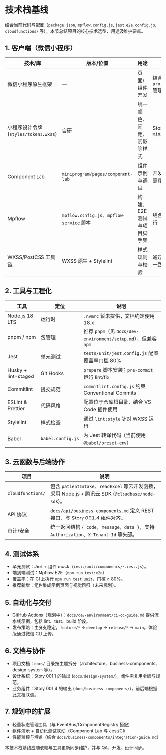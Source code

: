 # 技术栈基线

结合当前代码与配置（`package.json`, `mpflow.config.js`, `jest.e2e.config.js`, `cloudfunctions/` 等），本节总结项目的核心技术选型、用途及维护要点。

## 1. 客户端（微信小程序）
| 技术/库 | 版本/位置 | 用途 | 备注 |
|---------|-----------|------|------|
| 微信小程序原生框架 | — | 页面/组件开发 | 结合 `app.json`、`project.config.json` 管理路由与配置 |
| 小程序设计令牌 (`styles/tokens.wxss`) | 自研 | 统一颜色、间距、阴影等样式 | Story 001.1 产出，`miniprogram/styles/` |
| Component Lab | `miniprogram/pages/component-lab` | 组件示例与调试 | 开发态启用，发布前需移除入口 |
| Mpflow | `mpflow.config.js`、`mpflow-service` 脚本 | 构建、E2E 测试与项目脚手架 | 结合 `test:e2e` 脚本运行 |
| WXSS/PostCSS 工具链 | WXSS 原生 + Stylelint | 样式规则与校验 | 通过 `lint:style` 维护一致性 |

## 2. 工具与工程化
| 工具 | 定位 | 说明 |
|------|------|------|
| Node.js 18 LTS | 运行时 | `.nvmrc` 暂未提供，文档约定使用 18.x |
| pnpm / npm | 包管理 | 推荐 `pnpm`（见 `docs/dev-environment/setup.md`），但兼容 `npm` |
| Jest | 单元测试 | `tests/unit/jest.config.js` 配置覆盖率门槛 80% |
| Husky + lint-staged | Git Hooks | `prepare` 脚本安装；`pre-commit` 运行 lint/fix |
| Commitlint | 提交规范 | `commitlint.config.js` 约束 Conventional Commits |
| ESLint & Prettier | 代码风格 | 配置位于仓库根目录，结合 VS Code 插件使用 |
| Stylelint | 样式检查 | 通过 `lint:style` 针对 WXSS 运行 |
| Babel | `babel.config.js` | 为 Jest 转译代码（当前使用 `@babel/preset-env`） |

## 3. 云函数与后端协作
| 项目 | 说明 |
|------|------|
| `cloudfunctions/` | 包含 `patientIntake`、`readExcel` 等云开发函数，采用 Node.js + 腾讯云 SDK (`@cloudbase/node-sdk`)。|
| API 协议 | `docs/api/business-components.md` 定义 REST 接口，与 Story 001.4 组件对齐。|
| 审计/安全 | 统一返回结构 `{ code, message, data }`，支持 `Authorization`、`X-Tenant-Id` 等头部。|

## 4. 测试体系
- 单元测试：Jest + 组件 mock（`tests/unit/components/*.test.js`）。
- 端到端测试：Mpflow E2E（`npm run test:e2e`）
- 覆盖率：在 CI 上执行 `npm run test:unit`，门槛 ≥ 80%。
- 推荐新增：组件集成示例页面与视觉回归（未来规划）。

## 5. 自动化与交付
- GitHub Actions（规划中）：`docs/dev-environment/ci-cd-guide.md` 提供流水线示例，包括 lint、test、build 阶段。
- 发布策略：主分支稳定，`feature/*` → `develop` → `release/*` → `main`。体验版通过微信 CLI 上传。

## 6. 文档与协作
- 项目文档：`docs/` 目录按主题拆分（architecture、business-components、design-system 等）。
- 设计系统：Story 001.1 的输出 (`docs/design-system/`)，组件需复用令牌与规范。
- 业务组件：Story 001.4 的输出 (`docs/business-components/`)，前后端根据此文档联调。

## 7. 规划中的扩展
- 轻量状态管理工具（与 EventBus/ComponentRegistry 搭配）
- 组件演示 + 自动化测试联动（Component Lab 与 Jest/CI）
- 性能监控与埋点（结合 `docs/business-components/integration-guide.md`）

本技术栈基线应随依赖与工具更新同步维护，并与 QA、开发、设计同步。